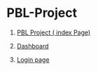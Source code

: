 # PBL-Project


1. [PBL Project ( index Page)](https://prajwal-0706.github.io/PBL-Project/Project) 

2. [Dashboard](https://prajwal-0706.github.io/PBL-Project/Project/HTML/Admin%20Panel/Admin.html) 

3. [Login page](https://prajwal-0706.github.io/PBL-Project/Project/Login%20Form/pbllogin.html)
